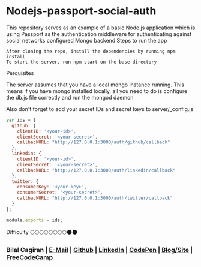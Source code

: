 # Nodejs-passport-social-auth

This repository serves as an example of a basic Node.js application which is using Passport as the authentication middleware for authenticating against social networks configured Mongo backend
Steps to run the app

    After cloning the repo, install the dependencies by running npm install
    To start the server, run npm start on the base directory

Perquisites

The server assumes that you have a local mongo instance running. This means if you have mongo installed locally, all you need to do is configure the db.js file correctly and run the mongod daemon

Also don't forget to add your secret IDs and secret keys to  server/_config.js 

```js
var ids = {
  github: {
    clientID: '<your-id>',
    clientSecret: '<your-secret>',
    callbackURL: "http://127.0.0.1:3000/auth/github/callback"
  },
  linkedin: {
    clientID: '<your-id>',
    clientSecret: '<your-secret>',
    callbackURL: "http://127.0.0.1:3000/auth/linkedin/callback"
  },
  twitter: {
    consumerKey: '<your-key>',
    consumerSecret: '<your-secret>',
    callbackURL: "http://127.0.0.1:3000/auth/twitter/callback"
  }
};

module.exports = ids;

```

Difficulty :full_moon::full_moon::full_moon::full_moon::full_moon::full_moon::full_moon::full_moon::new_moon::new_moon:

### Bilal Cagiran  | [E-Mail](mailto:bcagiran@hotmail.com) | [Github](https://github.com/extwiii/) | [LinkedIn](https://linkedin.com/in/bilalcagiran) | [CodePen](http://codepen.io/extwiii/) | [Blog/Site](http://bilalcagiran.com) | [FreeCodeCamp](https://www.freecodecamp.com/extwiii) 

